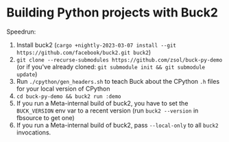 # Building Python projects with Buck2

Speedrun:

1. Install buck2 (`cargo +nightly-2023-03-07 install --git https://github.com/facebook/buck2.git buck2`)
2. `git clone --recurse-submodules https://github.com/zsol/buck-py-demo` (or if you've already cloned: `git submodule init && git submodule update`)
2. Run `./cpython/gen_headers.sh` to teach Buck about the CPython `.h` files for your local version of CPython
3. `cd buck-py-demo && buck2 run :demo`
  1. If you run a Meta-internal build of buck2, you have to set the `BUCK_VERSION` env var to a recent version (run `buck2 --version` in fbsource to get one)
  2. If you run a Meta-internal build of buck2, pass `--local-only` to all `buck2` invocations.
